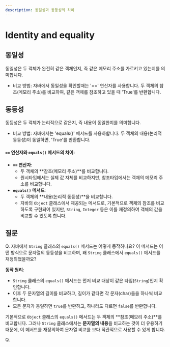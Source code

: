 ```yaml
---
description: 동일성과 동등성의 차이
---
```


# Identity and equality

## 동일성

동일성은 두 객체가 완전히 같은 객체인지, 즉 같은 메모리 주소를 가르키고 있는지를 의미합니다.

* 비교 방법: 자바에서 동일성을 확인할때는 '==' 연산자를 사용합니다. 두 객체의 참조(메모리 주소)를 비교하여, 같은 객체를 참조하고 있을 때 'True'를 반환합니다.



## 동등성

동등성은 두 객체가 논리적으로 같은지, 즉 내용이 동일한지를 의미합니다.

* 비교 방법: 자바에서는 'equals()' 메서드를 사용하합니다. 두 객체의 내용(논리적 동등성)이 동일하면, 'True'를 반환합니다.



#### **`==` 연산자와 `equals()` 메서드의 차이**:

* **`==` 연산자**:
  * 두 객체의 \*\*참조(메모리 주소)\*\*를 비교합니다.
  * 원시타입에서는 실제 값 자체를 비교하지만, 참조타입에서는 객체의 메모리 주소를 비교합니다.
* **`equals()` 메서드**:
  * 두 객체의 \*\*내용(논리적 동등성)\*\*을 비교합니다.
  * 자바의 `Object` 클래스에서 제공되는 메서드로, 기본적으로 객체의 참조를 비교하도록 구현되어 있지만, `String`, `Integer` 등은 이를 재정의하여 객체의 값을 비교할 수 있도록 합니다.



## 질문

Q. 자바에서 `String` 클래스의 `equals()` 메서드는 어떻게 동작하나요? 이 메서드는 어떤 방식으로 문자열의 동등성을 비교하며, 왜 `String` 클래스에서 `equals()` 메서드를 재정의했을까요?

**동작 원리**:

* `String` 클래스의 `equals()` 메서드는 먼저 비교 대상이 같은 타입(`String`)인지 확인합니다.
* 이후 두 문자열의 길이를 비교하고, 길이가 같다면 각 문자(char)들을 하나씩 비교합니다.
* 모든 문자가 동일하면 `true`를 반환하고, 하나라도 다르면 `false`를 반환합니다.

기본적으로 `Object` 클래스의 `equals()` 메서드는 두 객체의 \*\*참조(메모리 주소)\*\*를 비교합니다. 그러나 `String` 클래스에서는 **문자열의 내용**을 비교하는 것이 더 유용하기 때문에, 이 메서드를 재정의하여 문자열 비교를 보다 직관적으로 사용할 수 있게 합니다.



Q.&#x20;


